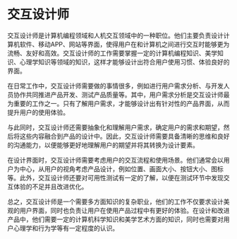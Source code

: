 # 交互设计师

交互设计师是计算机编程领域和人机交互领域中的一种职位。他们主要负责设计计算机软件、移动APP、网站等界面，使得用户在和计算机之间进行交互时能够更为流畅、友好和高效。交互设计师的工作需要掌握一定的计算机编程知识、美学知识、心理学知识等领域的知识，这样才能够设计出符合用户使用习惯、体验良好的界面。

在日常工作中，交互设计师需要做的事情很多，例如进行用户需求分析、与开发人员协作共同推进产品开发、测试产品质量等。其中，用户需求分析是交互设计师最为重要的工作之一。只有了解用户需求，才能够设计出有针对性的产品界面，从而提升用户的使用体验。

与此同时，交互设计师还需要抽象化和理解用户需求，确定用户的需求和期望，然后将这些内容融合到产品的设计中。因此，交互设计师需要具备清晰的思维和良好的沟通能力，以便能够更好地理解用户的期望并将其转换为设计要素。

在设计界面时，交互设计师需要考虑用户的交互流程和使用场景。他们通常会以用户为中心，从用户的视角考虑产品设计，例如位置、画面大小、按钮大小、图标等。此外，交互设计师还要对可用性测试有一定的了解，以便在测试环节中发现交互体验的不足并且改进优化。

总之，交互设计师是一个需要多方面知识的复杂职业，他们的工作不仅要求设计美观的用户界面，同时也负责让用户在使用产品过程中有更好的体验。在设计和改进产品中，他们需要一定的计算机科学知识和美学艺术方面的知识，同时也需要对用户心理学和行为学等有一定程度的认识。